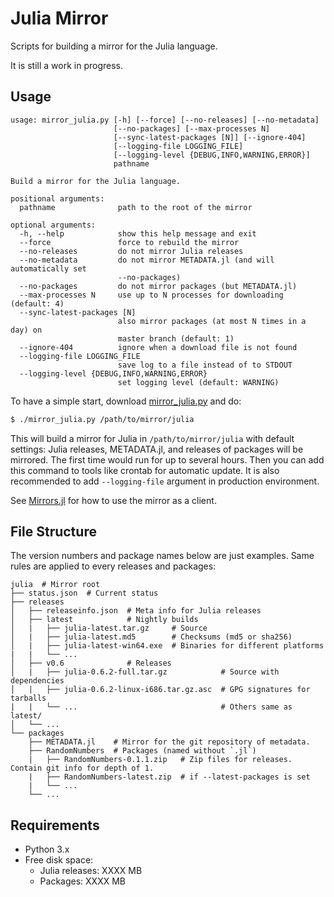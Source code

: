 # Julia Mirror

Scripts for building a mirror for the Julia language.

It is still a work in progress.

## Usage

```
usage: mirror_julia.py [-h] [--force] [--no-releases] [--no-metadata]
                       [--no-packages] [--max-processes N]
                       [--sync-latest-packages [N]] [--ignore-404]
                       [--logging-file LOGGING_FILE]
                       [--logging-level {DEBUG,INFO,WARNING,ERROR}]
                       pathname

Build a mirror for the Julia language.

positional arguments:
  pathname              path to the root of the mirror

optional arguments:
  -h, --help            show this help message and exit
  --force               force to rebuild the mirror
  --no-releases         do not mirror Julia releases
  --no-metadata         do not mirror METADATA.jl (and will automatically set
                        --no-packages)
  --no-packages         do not mirror packages (but METADATA.jl)
  --max-processes N     use up to N processes for downloading (default: 4)
  --sync-latest-packages [N]
                        also mirror packages (at most N times in a day) on
                        master branch (default: 1)
  --ignore-404          ignore when a download file is not found
  --logging-file LOGGING_FILE
                        save log to a file instead of to STDOUT
  --logging-level {DEBUG,INFO,WARNING,ERROR}
                        set logging level (default: WARNING)
```

To have a simple start, download
[mirror_julia.py](https://github.com/sunoru/julia-mirror/raw/master/scripts/mirror_julia.py) and do:
```bash
$ ./mirror_julia.py /path/to/mirror/julia
```
This will build a mirror for Julia in `/path/to/mirror/julia` with default settings: Julia releases, METADATA.jl, and
releases of packages will be mirrored. The first time would run for up to several hours. Then you can add this command
to tools like crontab for automatic update. It is also recommended to add `--logging-file` argument in production
environment.

See [Mirrors.jl](https://github.com/sunoru/Mirrors.jl) for how to use the mirror as a client.

## File Structure

The version numbers and package names below are just examples. Same rules are applied to every releases and packages:

```
julia  # Mirror root
├── status.json  # Current status
├── releases
│   ├── releaseinfo.json  # Meta info for Julia releases
│   ├── latest            # Nightly builds
│   |   ├── julia-latest.tar.gz     # Source
│   |   ├── julia-latest.md5        # Checksums (md5 or sha256)
│   |   ├── julia-latest-win64.exe  # Binaries for different platforms
|   |   └── ...
│   ├── v0.6              # Releases
│   |   ├── julia-0.6.2-full.tar.gz            # Source with dependencies
│   |   ├── julia-0.6.2-linux-i686.tar.gz.asc  # GPG signatures for tarballs
|   |   └── ...                                # Others same as latest/
│   └── ...
└── packages
    ├── METADATA.jl    # Mirror for the git repository of metadata.
    ├── RandomNumbers  # Packages (named without `.jl`)
    |   ├── RandomNumbers-0.1.1.zip   # Zip files for releases. Contain git info for depth of 1.
    |   ├── RandomNumbers-latest.zip  # if --latest-packages is set
    |   └── ...
    └── ...
```

## Requirements

- Python 3.x
- Free disk space:
  - Julia releases: XXXX MB
  - Packages: XXXX MB
<!-- TODO -->
